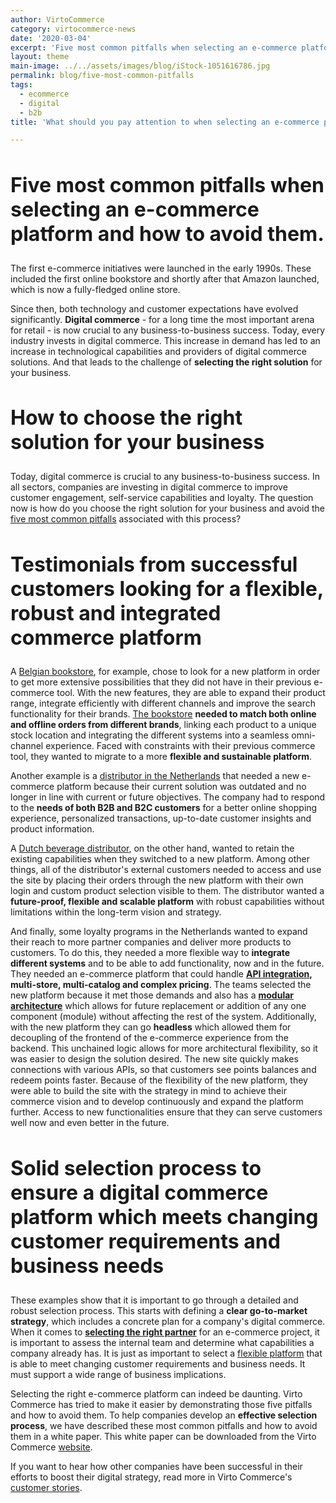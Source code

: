 ```yaml
---
author: VirtoCommerce
category: virtocommerce-news
date: '2020-03-04'
excerpt: 'Five most common pitfalls when selecting an e-commerce platform and how to avoid them.'
layout: theme
main-image: ../../assets/images/blog/iStock-1051616786.jpg
permalink: blog/five-most-common-pitfalls
tags:
  - ecommerce
  - digital
  - b2b
title: 'What should you pay attention to when selecting an e-commerce platform?'

---
```

<h2 style="font-size: 2rem">Five most common pitfalls when selecting an e-commerce platform and how to avoid them.</h2>
<p class="text">
The first e-commerce initiatives were launched in the early 1990s. These included the first online bookstore and shortly after that Amazon launched, which is now a fully-fledged online store.
</p>
<p class="text">
Since then, both technology and customer expectations have evolved significantly. <strong>Digital commerce</strong> - for a long time the most important arena for retail - is now crucial to any business-to-business success. Today, every industry invests in digital commerce. This increase in demand has led to an increase in technological capabilities and providers of digital commerce solutions. And that leads to the challenge of <strong>selecting the right solution</strong> for your business.
</p>
<h2 style="font-size: 2rem">How to choose the right solution for your business</h2>
<p class="text">
Today, digital commerce is crucial to any business-to-business success. In all sectors, companies are investing in digital commerce to improve customer engagement, self-service capabilities and loyalty. The question now is how do you choose the right solution for your business and avoid the <a href="https://virtocommerce.com/download-replatforming-whitepaper">five most common pitfalls</a> associated with this process?
</p>
<h2 style="font-size: 2rem">Testimonials from successful customers looking for a flexible, robust and integrated commerce platform</h2>
<p class="text">
A <a href="https://virtocommerce.com/case-studies/standaard-boekhandel" target="_blank">Belgian bookstore</a>, for example, chose to look for a new platform in order to get more extensive possibilities that they did not have in their previous e-commerce tool. With the new features, they are able to expand their product range, integrate efficiently with different channels and improve the search functionality for their brands. <a href="https://virtocommerce.com/case-studies/standaard-boekhandel" target="_blank">The bookstore</a> <strong>needed to match both online and offline orders from different brands</strong>, linking each product to a unique stock location and integrating the different systems into a seamless omni-channel experience. Faced with constraints with their previous commerce tool, they wanted to migrate to a more <strong>flexible and sustainable platform</strong>. 
</p>
<p class="text">
Another example is a <a href="https://virtocommerce.com/case-studies/lavazza" target="_blank">distributor in the Netherlands</a> that needed a new e-commerce platform because their current solution was outdated and no longer in line with current or future objectives. The company had to respond to the <strong>needs of both B2B and B2C customers</strong> for a better online shopping experience, personalized transactions, up-to-date customer insights and product information. 
</p>
<p class="text">
A <a href="https://virtocommerce.com/case-studies/deklok" target="_blank">Dutch beverage distributor</a>, on the other hand, wanted to retain the existing capabilities when they switched to a new platform. Among other things, all of the distributor's external customers needed to access and use the site by placing their orders through the new platform with their own login and custom product selection visible to them. The distributor wanted a <strong>future-proof, flexible and scalable platform</strong> with robust capabilities without limitations within the long-term vision and strategy.
</p>
<p class="text">
And finally, some loyalty programs in the Netherlands wanted to expand their reach to more partner companies and deliver more products to customers. To do this, they needed a more flexible way to <strong>integrate different systems</strong> and to be able to add functionality, now and in the future. They needed an e-commerce platform that could handle <strong><a href="https://virtocommerce.com/glossary/api-based-digital-commerce" target="_blank">API integration</a>, multi-store, multi-catalog and complex pricing</strong>. The teams selected the new platform because it met those demands and also has a <strong><a href="https://virtocommerce.com/enterprise-ecommerce-architecture" target="_blank">modular architecture</a></strong> which allows for future replacement or addition of any one component (module) without affecting the rest of the system. Additionally, with the new platform they can go <strong>headless</strong> which allowed them for decoupling of the frontend of the e-commerce experience from the backend. This unchained logic allows for more architectural flexibility, so it was easier to design the solution desired. The new site quickly makes connections with various APIs, so that customers see points balances and redeem points faster. Because of the flexibility of the new platform, they were able to build the site with the strategy in mind to achieve their commerce vision and to develop continuously and expand the platform further. Access to new functionalities ensure that they can serve customers well now and even better in the future.
</p>
<h2 style="font-size: 2rem">Solid selection process to ensure a digital commerce platform which meets changing customer requirements and business needs</h2>
<p class="text">
These examples show that it is important to go through a detailed and robust selection process. This starts with defining a <strong>clear go-to-market strategy</strong>, which includes a concrete plan for a company's digital commerce. When it comes to <strong><a href="https://virtocommerce.com/find-implementation-partner" target="_blank">selecting the right partner</a></strong> for an e-commerce project, it is important to assess the internal team and determine what capabilities a company already has. It is just as important to select a <a href="https://virtocommerce.com/enterprise-ecommerce-platform" target="_blank">flexible platform</a> that is able to meet changing customer requirements and business needs. It must support a wide range of business implications. 
</p>
<p class="text">
Selecting the right e-commerce platform can indeed be daunting. Virto Commerce has tried to make it easier by demonstrating those five pitfalls and how to avoid them. To help companies develop an <strong>effective selection process</strong>, we have described these most common pitfalls and how to avoid them in a white paper. This white paper can be downloaded from the Virto Commerce <a href="https://virtocommerce.com/download-replatforming-whitepaper">website</a>.
</p>	
<p class="text">
If you want to hear how other companies have been successful in their efforts to boost their digital strategy, read more in Virto Commerce's <a href="https://www.virtocommerce.com/case-studies">customer stories</a>. 
</p>